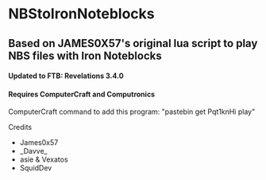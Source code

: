 # NBStoIronNoteblocks

## Based on JAMES0X57's original lua script to play NBS files with Iron Noteblocks
#### Updated to FTB: Revelations 3.4.0
#### Requires ComputerCraft and Computronics

ComputerCraft command to add this program: 
"pastebin get Pqt1knHi play"

Credits
* James0x57
* \_Davve\_ 
* asie & Vexatos
* SquidDev
